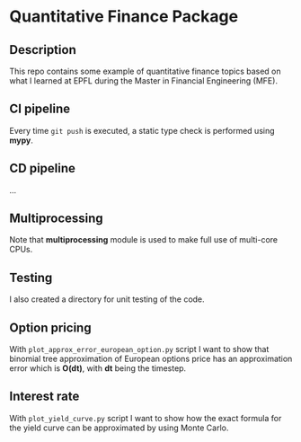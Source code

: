 # Quantitative Finance Package


## Description

This repo contains some example of quantitative finance topics based on what I 
learned at EPFL during the Master in Financial Engineering (MFE).


## CI pipeline

Every time `git push` is executed, a static type check is performed using 
**mypy**.


## CD pipeline

...


## Multiprocessing

Note that **multiprocessing** module is used to make full use of multi-core 
CPUs.


## Testing

I also created a directory for unit testing of the code.


## Option pricing

With `plot_approx_error_european_option.py` script I want to show that binomial
tree approximation of European options price has an approximation error which is
**O(dt)**, with **dt** being the timestep.


## Interest rate

With `plot_yield_curve.py` script I want to show how the exact formula for the 
yield curve can be approximated by using Monte Carlo.

